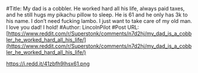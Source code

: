 #Title: My dad is a cobbler. He worked hard all his life, always paid taxes, and he still hugs my pikachu pillow to sleep. He is 61 and he only has 3k to his name. I don’t need fucking lambo. I just want to take care of my old man. I love you dad! I hold!
#Author: LincolnPilot
#Post URL: [https://www.reddit.com/r/Superstonk/comments/n7d2hj/my_dad_is_a_cobbler_he_worked_hard_all_his_life/](https://www.reddit.com/r/Superstonk/comments/n7d2hj/my_dad_is_a_cobbler_he_worked_hard_all_his_life/)


https://i.redd.it/41zbfh9lhsx61.png